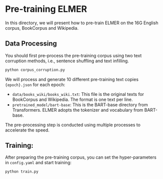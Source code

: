 # Pre-training ELMER

In this directory, we will present how to pre-train ELMER on the 16G English corpus, BookCorpus and Wikipedia.

## Data Processing

You should first pre-process the pre-training corpus using two text corruption methods, i.e., sentence shuffling and text infilling.

```python
python corpus_corruption.py
```

We will process and generate 10 different pre-training text copies `{epoch}.json` for each epoch:

- `data/books_wiki/books_wiki.txt`: This file is the original texts for BookCorpus and Wikipedia. The format is one text per line.
- `pretrained_model/bart-base`: This is the BART-base directory from Transformers. ELMER adopts the tokenizer and vocabulary from BART-base.

The pre-processing step is conducted using multiple processes to accelerate the speed.

## Training:

After preparing the pre-training corpus, you can set the hyper-parameters in `config.yaml` and start training:

```python
python train.py
```
